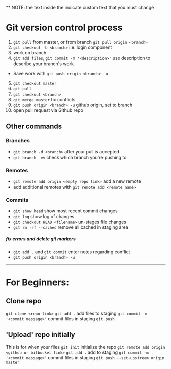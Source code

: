 ** NOTE: the text inside the <brackets> indicate custom text that you must change

# Git version control process

1. `git pull` from master, or from branch `git pull origin <branch>`
2. `git checkout -b <branch>` i.e. login component
3. work on branch
4. `git add files`, `git commit -m '<description>'` use description to describe your branch's work
  * Save work with `git push origin <branch> -u`
5. `git checkout master`
6. `git pull`
7. `git checkout <branch>`
8. `git merge master` fix conflicts
9. `git push origin <branch> -u` github origin, set to branch
10. open pull request via Github repo


## Other commands

### Branches
- `git branch -d <branch>` after your pull is accepted
- `git branch -vv` check which branch you're pushing to

### Remotes
- `git remote add origin <empty repo link>` add a new remote
- add additional remotes with `git remote add <remote name>`

### Commits
- `git show head` show most recent commit changes
- `git log` show log of changes
- `git checkout HEAD <filename>` un-stages file changes
- `git rm -rf --cached` remove all cached in staging area

##### fix errors and delete git markers
- `git add .` and `git commit` enter notes regarding conflict
- `git push origin <branch> -u`

---

# For Beginners:
## Clone repo
`git clone <repo link>`
`git add .` add files to staging
`git commit -m '<commit message>'` commit files in staging
`git push`

## 'Upload' repo initially
This is for when your files 
`git init` initialize the repo
`git remote add origin <github or bitbucket link>`
`git add .` add to staging
`git commit -m '<commit message>'` commit files in staging
`git push --set-upstream origin master`

